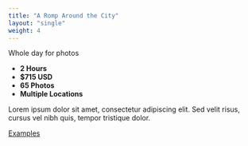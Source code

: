 ```yaml
---
title: "A Romp Around the City"
layout: "single"
weight: 4
---
```


Whole day for photos

- **2 Hours**
- **$715 USD**
- **65 Photos**
- **Multiple Locations**

<!--more-->

Lorem ipsum dolor sit amet, consectetur adipiscing elit. Sed velit risus, cursus vel nibh quis, tempor tristique dolor.

[Examples](/gallery/peoples/)